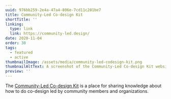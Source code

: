 ```yaml
---
uuid: 976bb259-2e4a-47a4-806e-7cd11c201be7
title: Community-Led Co-design Kit
shortTitle: ''
linking:
  type: link
  link: https://community-led.design/
date: 2020-11-04
order: 30
tags:
  - featured
  - active
thumbnailImage: /assets/media/community-led-codesign-kit.png
thumbnailAltText: A screenshot of the Community-Led Co-design Kit website
preview: ''
---
```

The [Community-Led Co-design Kit](https://co-design.inclusivedesign.ca/) is a place for sharing knowledge about how to
do co-design led by community members and organizations.
